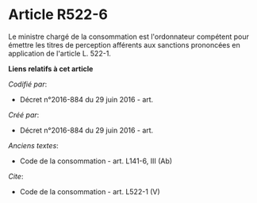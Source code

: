 # Article R522-6

Le ministre chargé de la consommation est l'ordonnateur compétent pour émettre les titres de perception afférents aux
sanctions prononcées en application de l'article L. 522-1.

**Liens relatifs à cet article**

_Codifié par_:

  - Décret n°2016-884 du 29 juin 2016 - art.

_Créé par_:

  - Décret n°2016-884 du 29 juin 2016 - art.

_Anciens textes_:

  - Code de la consommation - art. L141-6, III (Ab)

_Cite_:

  - Code de la consommation - art. L522-1 (V)
